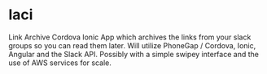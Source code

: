# laci
Link Archive Cordova Ionic App which archives the links from your slack groups so you can read them later. Will utilize PhoneGap / Cordova, Ionic, Angular and the Slack API. Possibly with a simple swipey interface and the use of AWS services for scale.
